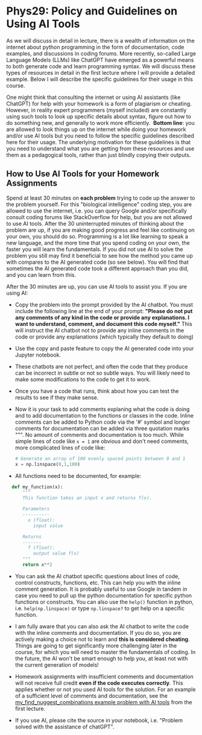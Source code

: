 # Phys29: Policy and Guidelines on Using AI Tools

As we will discuss in detail in lecture, there is a wealth of information on the internet about python programming in the form of documentation, code examples, and discussions in coding forums. More recently, so-called Large Language Models (LLMs) like ChatGPT have emerged as a powerful means to both generate code and learn programming syntax. We will discuss these types of resources in detail in the first lecture where I will provide a detailed example. Below I will describe the specific guidelines for their usage in this course. 

One might think that consulting the internet or using AI assistants (like ChatGPT) for help with your homework is a form of plagiarism or cheating. However, in reality expert programmers (myself included) are constantly using such tools to look up specific details about syntax, figure out how to do something new, and generally to work more efficiently.  **Bottom line**: you are allowed to look things up on the internet while doing your homework and/or use AI tools but you need to follow the specific guidelines described here for their usage. The underlying motivation for these guidelines is that you need to understand what you are getting from these resources and use them as a pedagogical tools,  rather than just blindly copying their outputs. 

## How to Use AI Tools for your Homework Assignments 
Spend at least 30 minutes on **each problem** trying to code up the answer to the problem yourself. For this "biological intelligence" coding step, you are allowed to use the internet, i.e. you can query Google and/or specifically consult coding forums like StackOverflow for help, but you are not allowed to use AI tools. After the 30 uninterrupted minutes of thinking about the problem are up, if you are making good progress and feel like continuing on your own, you should do so. Programming is a lot like learning to speak a new language, and the more time that you spend coding on your own, the faster you will learn the fundamentals.  If you did not use AI to solve the problem you still may find it beneficial to see how the method you came up with compares to the AI generated code (so see below). You will find that sometimes the AI generated code took a different approach than you did, and you can learn from this.

After the 30 minutes are up, you can use AI tools to assist you. If you are using AI: 

- Copy the problem into the prompt provided by the AI chatbot. You must include the following line at the end of your prompt:  **"Please do not put any comments of any kind in the code or provide any explanations. I want to understand, comment, and document this code myself."**  This will instruct the AI chatbot not to provide any inline comments in the code or provide any explanations (which typically they default to doing)
- Use the copy and paste feature to copy the AI generated code into your Jupyter notebook. 
- These chatbots are not perfect, and often the code that they produce can be incorrect in subtle or not so subtle ways. You will likely need to make some modifications to the code to get it to work.
- Once you have a code that runs, think about how you can test the results to see if they make sense. 
-  Now it is your task to add comments explaning what the code is doing and to add documentation to the functions or classes in the code.  Inline comments can be added to Python code via the '#' symbol and longer comments for documentation can be added via three quotation marks """.  No amount of comments and documentation is too much. While simple lines of code like ```x = 1``` are obvious and don't need comments, more complicated lines of code like:   

    ```python
    # Generate an array of 100 evenly spaced points between 0 and 1
    x = np.linspace(0,1,100)
    ```   

-  All functions need to be documented, for example: 
  ```python
    def my_function(x):
        """
        This function takes an input x and returns f(x). 

        Parameters
        ----------
          x (float): 
            input value

        Returns
        -------
          f (float): 
            output value f(x)
        """
        return x**2
```
-  You can ask the AI chatbot specific questions about lines of code, control constructs, functions, etc. This can help you with the inline comment generation. It is probably useful to use Google in tandem in case you need to pull up the python documentation for specific python functions or constructs. You can also use the ```help()``` function in python, i.e. ```help(np.linspace)``` or type ```np.linspace?``` to get help on a specific function.

- I am fully aware that you can also ask the AI chatbot to write the code with the inline comments and documentation.  If you do so, you are actively making a choice not to learn and **this is considered cheating**.  Things are going to get significantly more challenging later in the course, for which you will need to master the fundamentals of coding. In the future, the AI won't be smart enough to help you, at least not with the current generation of models!

- Homework assignments with insufficient comments and documentation will not receive full credit **even if the code executes correctly**. This applies whether or not you used AI tools for the solution. For an example of a sufficient level of comments and documentation, see the [my_find_nuggest_combinations example problem with AI tools](https://github.com/enigma-igm/Phys29/blob/main/Phys29/lectures/Week1/05_using_AI_tools.ipynb) from the first lecture. 

- If you use AI, please cite the source in your notebook, i.e. "Problem solved with the assistance of chatGPT". 

